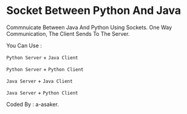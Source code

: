 # Socket Between Python And Java

Commnuicate Between Java And Python Using Sockets. One Way Communication, The Client Sends To The Server.

You Can Use : 

   `Python Server` + `Java Client`
             
   `Python Server` + `Python Client`
            
   `Java Server` + `Java Client`
            
   `Java Server` + `Python Client`

Coded By : a-asaker.
